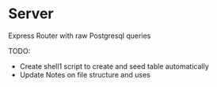 # Server
Express Router with raw Postgresql queries

TODO:
  - Create shell1 script to create and seed table automatically
  - Update Notes on file structure and uses
